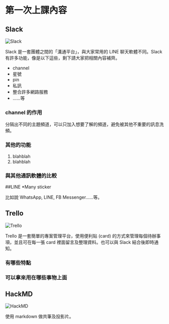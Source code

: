 # 第一次上課內容

## Slack

![Slack](http://i.imgur.com/efBrG1A.png)

Slack 是一套團體之間的「溝通平台」，與大家常用的 LINE 聊天軟體不同。Slack 有許多功能，像是以下這些，剩下請大家把相關內容補齊。

* channel
* 星號
* pin
* 私訊
* 整合許多網路服務
* ......等

###  channel 的作用

分隔出不同的主題頻道，可以只加入想要了解的頻道，避免被其他不重要的訊息洗頻。

### 其他的功能

1. blahblah
2. blahblah

### 與其他通訊軟體的比較

##LINE
*Many sticker

比如說 WhatsApp, LINE, FB Messenger......等。

## Trello

![Trello](http://i.imgur.com/IWE5zoA.png)

Trello 是一套簡單的專案管理平台，使用便利貼 (card) 的方式來管理每個待辦事項，並且可在每一張 card 裡面留言及整理資料。也可以與 Slack 結合後即時通知。

### 有哪些特點

### 可以拿來用在哪些事物上面

## HackMD

![HackMD](http://i.imgur.com/fDJDRkD.png)

使用 markdown 做共筆及投影片。
